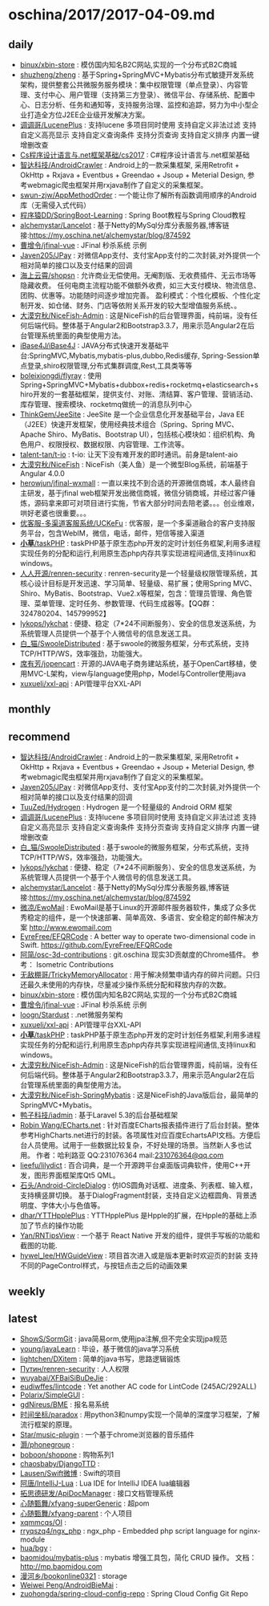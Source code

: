 # oschina/2017/2017-04-09.md



## daily

- [binux/xbin-store](http://git.oschina.net/binu/xbin-store) : 模仿国内知名B2C网站,实现的一个分布式B2C商城
- [shuzheng/zheng](http://git.oschina.net/shuzheng/zheng) : 基于Spring+SpringMVC+Mybatis分布式敏捷开发系统架构，提供整套公共微服务服务模块：集中权限管理（单点登录）、内容管理、支付中心、用户管理（支持第三方登录）、微信平台、存储系统、配置中心、日志分析、任务和通知等，支持服务治理、监控和追踪，努力为中小型企业打造全方位J2EE企业级开发解决方案。
- [调调哥/LucenePlus](http://git.oschina.net/Myzhang/luceneplus) : 支持lucene 多项目同时使用 支持自定义非法过滤 支持自定义高亮显示 支持自定义查询条件 支持分页查询 支持自定义排序 内置一键增删改查
- [Cs程序设计语言与.net框架基础/cs2017](http://git.oschina.net/Csharp2017/cs2017) : C#程序设计语言与.net框架基础
- [智达科技/AndroidCrawler](http://git.oschina.net/chinagtech/zouchuqu_crawler_app) : Android上的一款采集框架, 采用Retrofit + OkHttp + Rxjava + Eventbus + Greendao + Jsoup + Meterial Design, 参考webmagic爬虫框架并用rxjava制作了自定义的采集框架。
- [swun-zjw/AppMethodOrder](http://git.oschina.net/swun-zjw/AppMethodOrder) : 一个能让你了解所有函数调用顺序的Android库（无需侵入式代码）
- [程序猿DD/SpringBoot-Learning](http://git.oschina.net/didispace/SpringBoot-Learning) : Spring Boot教程与Spring Cloud教程
- [alchemystar/Lancelot](http://git.oschina.net/alchemystar/Lancelot) : 基于Netty的MySql分库分表服务器,博客链接:https://my.oschina.net/alchemystar/blog/874592
- [曹增令/jfinal-vue](http://git.oschina.net/caozengling/jfinal-vue) : JFinal 秒杀系统 示例
- [Javen205/JPay](http://git.oschina.net/javen205/JPay) : 对微信App支付、支付宝App支付的二次封装,对外提供一个相对简单的接口以及支付结果的回调
- [海上云霄/shopsn](http://git.oschina.net/null_708_9195/shopsn) : 允许商业无偿使用。无阉割版、无收费插件、无云市场等隐藏收费。 任何电商主流程功能不做额外收费，如三大支付模块、物流信息、团购、优惠等。功能随时间逐步增加完善。 盈利模式：个性化模板、个性化定制开发、如仓储、财务、门店等依附关系开发的较大型增值服务系统、。
- [大漠穷秋/NiceFish-Admin](http://git.oschina.net/mumu-osc/NiceFish-Admin) : 这是NiceFish的后台管理界面，纯前端，没有任何后端代码。整体基于Angular2和Bootstrap3.3.7，用来示范Angular2在后台管理系统里面的典型使用方法。
- [iBase4J/iBase4J](http://git.oschina.net/iBase4J/iBase4J) : JAVA分布式快速开发基础平台:SpringMVC,Mybatis,mybatis-plus,dubbo,Redis缓存, Spring-Session单点登录,shiro权限管理,分布式集群调度,Rest,工具类等等
- [boleixiongdi/flyray](http://git.oschina.net/boleixiongdi/flyray) : 使用Spring+SpringMVC+Mybatis+dubbox+redis+rocketmq+elasticsearch+shiro开发的一套基础框架，提供支付、对账、清结算、客户管理、营销活动、库存管理、搜索模块、rocketmq做统一的消息队列中心
- [ThinkGem/JeeSite](http://git.oschina.net/thinkgem/jeesite) : JeeSite 是一个企业信息化开发基础平台，Java EE（J2EE）快速开发框架，使用经典技术组合（Spring、Spring MVC、Apache Shiro、MyBatis、Bootstrap UI），包括核心模块如：组织机构、角色用户、权限授权、数据权限、内容管理、工作流等。
- [talent-tan/t-io](http://git.oschina.net/tywo45/t-io) : t-io: 让天下没有难开发的即时通讯。前身是talent-aio
- [大漠穷秋/NiceFish](http://git.oschina.net/mumu-osc/NiceFish) : NiceFish（美人鱼）是一个微型Blog系统，前端基于Angular 4.0.0
- [herowjun/jfinal-wxmall](http://git.oschina.net/dianbuapp/jfinal-wxmall) : 一直以来找不到合适的开源微信商城，本人最终自主研发，基于jfinal web框架开发出微信商城，微信分销商城，并经过客户锤炼，源码拿来即可对项目进行实施，节省大部分时间去陪老婆。。。创业维艰，哄好老婆也很重要。。。
- [优客服-多渠道客服系统/UCKeFu](http://git.oschina.net/ukewo/ukefu) : 优客服，是一个多渠道融合的客户支持服务平台，包含WebIM，微信，电话，邮件，短信等接入渠道
- [**小草**/taskPHP](http://git.oschina.net/cqcqphper/taskPHP) : taskPHP基于原生态php开发的定时计划任务框架,利用多进程实现任务的分配和运行,利用原生态php内存共享实现进程间通信,支持linux和windows。
- [人人开源/renren-security](http://git.oschina.net/babaio/renren-security) : renren-security是一个轻量级权限管理系统，其核心设计目标是开发迅速、学习简单、轻量级、易扩展；使用Spring MVC、Shiro、MyBatis、Bootstrap、Vue2.x等框架，包含：管理员管理、角色管理、菜单管理、定时任务、参数管理、代码生成器等。【QQ群：324780204、145799952】
- [lykops/lykchat](http://git.oschina.net/lyk-ops/lykchat) : 便捷、稳定（7*24不间断服务）、安全的信息发送系统，为系统管理人员提供一个基于个人微信号的信息发送工具。
- [白_猫/SwooleDistributed](http://git.oschina.net/tmtbe/SwooleDistributed) : 基于swoole的微服务框架，分布式系统，支持TCP/HTTP/WS，效率强劲，功能强大。
- [席有芳/jopencart](http://git.oschina.net/h5lib/jopencart) : 开源的JAVA电子商务建站系统，基于OpenCart移植，使用MVC-L架构，view与language使用php，Model与Controller使用java
- [xuxueli/xxl-api](http://git.oschina.net/xuxueli0323/xxl-api) : API管理平台XXL-API


## monthly



## recommend

- [智达科技/AndroidCrawler](http://git.oschina.net/chinagtech/zouchuqu_crawler_app) : Android上的一款采集框架, 采用Retrofit + OkHttp + Rxjava + Eventbus + Greendao + Jsoup + Meterial Design, 参考webmagic爬虫框架并用rxjava制作了自定义的采集框架。
- [Javen205/JPay](http://git.oschina.net/javen205/JPay) : 对微信App支付、支付宝App支付的二次封装,对外提供一个相对简单的接口以及支付结果的回调
- [TuuZed/Hydrogen](http://git.oschina.net/tuuzed/Hydrogen) : Hydrogen 是一个轻量级的 Android ORM 框架
- [调调哥/LucenePlus](http://git.oschina.net/Myzhang/luceneplus) : 支持lucene 多项目同时使用 支持自定义非法过滤 支持自定义高亮显示 支持自定义查询条件 支持分页查询 支持自定义排序 内置一键增删改查
- [白_猫/SwooleDistributed](http://git.oschina.net/tmtbe/SwooleDistributed) : 基于swoole的微服务框架，分布式系统，支持TCP/HTTP/WS，效率强劲，功能强大。
- [lykops/lykchat](http://git.oschina.net/lyk-ops/lykchat) : 便捷、稳定（7*24不间断服务）、安全的信息发送系统，为系统管理人员提供一个基于个人微信号的信息发送工具。
- [alchemystar/Lancelot](http://git.oschina.net/alchemystar/Lancelot) : 基于Netty的MySql分库分表服务器,博客链接:https://my.oschina.net/alchemystar/blog/874592
- [微凉/EwoMail](http://git.oschina.net/eshophp/EwoMail) : EwoMail是基于Linux的开源邮件服务器软件，集成了众多优秀稳定的组件，是一个快速部署、简单高效、多语言、安全稳定的邮件解决方案 http://www.ewomail.com
- [EyreFree/EFQRCode](http://git.oschina.net/eyrefree/EFQRCode) : A better way to operate two-dimensional code in Swift. https://github.com/EyreFree/EFQRCode
- [阿简/osc-3d-contributions](http://git.oschina.net/cicime/Chrome_extend) : git.oschina 现实3D贡献度的Chrome插件。 参考： Isometric Contributions
- [无敌棚哥/TrickyMemoryAllocator](http://git.oschina.net/apengge/TrickyMemoryAllocator) : 用于解决频繁申请内存的碎片问题。只归还最久未使用的内存快，尽量减少操作系统分配和释放内存的次数。
- [binux/xbin-store](http://git.oschina.net/binu/xbin-store) : 模仿国内知名B2C网站,实现的一个分布式B2C商城
- [曹增令/jfinal-vue](http://git.oschina.net/caozengling/jfinal-vue) : JFinal 秒杀系统 示例
- [loogn/Stardust](http://git.oschina.net/loogn/Stardust) : .net微服务架构
- [xuxueli/xxl-api](http://git.oschina.net/xuxueli0323/xxl-api) : API管理平台XXL-API
- [**小草**/taskPHP](http://git.oschina.net/cqcqphper/taskPHP) : taskPHP基于原生态php开发的定时计划任务框架,利用多进程实现任务的分配和运行,利用原生态php内存共享实现进程间通信,支持linux和windows。
- [大漠穷秋/NiceFish-Admin](http://git.oschina.net/mumu-osc/NiceFish-Admin) : 这是NiceFish的后台管理界面，纯前端，没有任何后端代码。整体基于Angular2和Bootstrap3.3.7，用来示范Angular2在后台管理系统里面的典型使用方法。
- [大漠穷秋/NiceFish-SpringMybatis](http://git.oschina.net/mumu-osc/NiceFish-SpringMybatis) : 这是NiceFish的Java版后台，最简单的SpringMVC+Mybatis。
- [鸭子科技/iadmin](http://git.oschina.net/yazikeji/iadmin) : 基于Laravel 5.3的后台基础框架
- [Robin Wang/ECharts.net](http://git.oschina.net/lanwilliam/ECharts.net) : 针对百度ECharts报表插件进行了后台封装。整体参考HighCharts.net进行的封装。各项属性对应百度EchartsAPI文档。方便后台人员使用。试用于一些数据比较复杂，不好处理的场景。当然新人多也试用。 作者：哈利路亚 QQ:231076364 mail:231076364@qq.com
- [lieefu/lilydict](http://git.oschina.net/lieefu/lilydict) : 百合词典，是一个开源跨平台桌面版词典软件，使用C++开发，图形界面框架库Qt5 QML。
- [石头/Android-CircleDialog](http://git.oschina.net/contron/Android-CircleDialog) : 仿IOS圆角对话框、进度条、列表框、输入框，支持横竖屏切换。 基于DialogFragment封装，支持自定义边框圆角、背景透明度、字体大小与色值等。
- [dhar/YTTHpplePlus](http://git.oschina.net/dhar/YTTHpplePlus) : YTTHpplePlus 是Hpple的扩展，在Hpple的基础上添加了节点的操作功能
- [Yan/RNTipsView](http://git.oschina.net/yan_1564335/RNTipsView) : 一个基于 React Native 开发的组件，提供手写板的功能和截图的功能.
- [hywel_lee/HWGuideView](http://git.oschina.net/havi_lee/HWGuideView) : 项目首次进入或是版本更新时欢迎页的封装 支持不同的PageControl样式，与按钮点击之后的动画效果


## weekly



## latest

- [ShowS/SormGit](http://git.oschina.net/parken/SormGit) : java简易orm,使用jpa注解,但不完全实现jpa规范
- [young/javaLearn](http://git.oschina.net/yangxiaojie/javaLearn) : 毕设，基于微信的java学习系统
- [lightchen/DXitem](http://git.oschina.net/lightchen/dxitem) : 简单的java书写，思路逻辑锻炼
- [Путин/renren-security](http://git.oschina.net/salvinlee/renren-security) : 人人权限
- [wuyabai/XFBaiSiBuDeJie](http://git.oschina.net/wuyabai/XFBaiSiBuDeJie) : 
- [eudiwffes/lintcode](http://git.oschina.net/eudiwffe/lintcode) : Yet another AC code for LintCode (245AC/292ALL)
- [Polarix/SimpleGUI](http://git.oschina.net/Polarix/SimpleGUI) : 
- [gdNireus/BME](http://git.oschina.net/Nireus/bme) : 报名易系统
- [时间坐标/paradox](http://git.oschina.net/ictxiangxin/paradox) : 用python3和numpy实现一个简单的深度学习框架，了解流行框架的原理。
- [Star/music-plugin](http://git.oschina.net/huangmx/music-plugin) : 一个基于chrome浏览器的音乐插件
- [灏/phonegroup](http://git.oschina.net/MJL1/phonegroup) : 
- [boboon/shopone](http://git.oschina.net/excavate/shopone) : 购物系列1
- [chaosbaby/DjangoTTD](http://git.oschina.net/chaosbabay.com/djangottd) : 
- [Lausen/Swift微博](http://git.oschina.net/Lausen/swiftweibo) : Swift的项目
- [阿唐/IntelliJ-Lua](http://git.oschina.net/tangzx/IntelliJ-Lua) : Lua IDE for IntelliJ IDEA lua编辑器
- [拓思德研发/ApiDocManager](http://git.oschina.net/bjtsd/apidocmanager) : 接口文档管理系统
- [心随甄舞/xfyang-superGeneric](http://git.oschina.net/619517865/xfyang-supergeneric) : 超pom
- [心随甄舞/xfyang-parent](http://git.oschina.net/619517865/xfyang-parent) : 个人项目
- [xqmmcqs/OI](http://git.oschina.net/xqmmcqs/OI) : 
- [rryqszq4/ngx_php](http://git.oschina.net/rryqszq4/ngx_php) : ngx_php - Embedded php script language for nginx-module
- [hua/bgy](http://git.oschina.net/bluehua/bgy) : 
- [baomidou/mybatis-plus](http://git.oschina.net/baomidou/mybatis-plus) : mybatis 增强工具包，简化 CRUD 操作。 文档：http://mp.baomidou.com
- [漫河乡/bookonline0321](http://git.oschina.net/ybao_264/bookonline0321) : storage
- [Weiwei Peng/AndroidBieMai](http://git.oschina.net/vivipeng/androidbiemai) : 
- [zuohongda/spring-cloud-config-repo](http://git.oschina.net/zuohongda/spring-cloud-config-repo) : Spring Cloud Config Git Repo